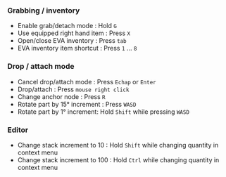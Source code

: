 ### Grabbing / inventory

- Enable grab/detach mode : Hold `G`
- Use equipped right hand item : Press `X`  
- Open/close EVA inventory : Press `tab`
- EVA inventory item shortcut : Press `1` ... `8`

### Drop / attach mode

- Cancel drop/attach mode : Press `Echap` or `Enter`
- Drop/attach : Press `mouse right click`
- Change anchor node : Press `R`
- Rotate part by 15° increment : Press `WASD`
- Rotate part by 1° increment: Hold `Shift` while pressing `WASD`

### Editor

- Change stack increment to 10 : Hold `Shift` while changing quantity in context menu
- Change stack increment to 100 : Hold `Ctrl` while changing quantity in context menu
